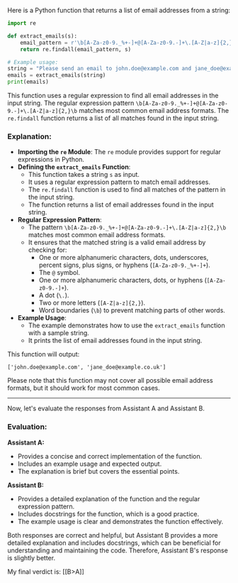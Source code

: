 
Here is a Python function that returns a list of email addresses from a string:

```python
import re

def extract_emails(s):
    email_pattern = r'\b[A-Za-z0-9._%+-]+@[A-Za-z0-9.-]+\.[A-Z|a-z]{2,}\b'
    return re.findall(email_pattern, s)

# Example usage:
string = "Please send an email to john.doe@example.com and jane_doe@example.co.uk for more information."
emails = extract_emails(string)
print(emails)
```

This function uses a regular expression to find all email addresses in the input string. The regular expression pattern `\b[A-Za-z0-9._%+-]+@[A-Za-z0-9.-]+\.[A-Z|a-z]{2,}\b` matches most common email address formats. The `re.findall` function returns a list of all matches found in the input string.

### Explanation:
- **Importing the `re` Module**: The `re` module provides support for regular expressions in Python.
- **Defining the `extract_emails` Function**:
  - This function takes a string `s` as input.
  - It uses a regular expression pattern to match email addresses.
  - The `re.findall` function is used to find all matches of the pattern in the input string.
  - The function returns a list of email addresses found in the input string.
- **Regular Expression Pattern**:
  - The pattern `\b[A-Za-z0-9._%+-]+@[A-Za-z0-9.-]+\.[A-Z|a-z]{2,}\b` matches most common email address formats.
  - It ensures that the matched string is a valid email address by checking for:
    - One or more alphanumeric characters, dots, underscores, percent signs, plus signs, or hyphens (`[A-Za-z0-9._%+-]+`).
    - The `@` symbol.
    - One or more alphanumeric characters, dots, or hyphens (`[A-Za-z0-9.-]+`).
    - A dot (`\.`).
    - Two or more letters (`[A-Z|a-z]{2,}`).
    - Word boundaries (`\b`) to prevent matching parts of other words.
- **Example Usage**:
  - The example demonstrates how to use the `extract_emails` function with a sample string.
  - It prints the list of email addresses found in the input string.

This function will output:

```
['john.doe@example.com', 'jane_doe@example.co.uk']
```

Please note that this function may not cover all possible email address formats, but it should work for most common cases.

---

Now, let's evaluate the responses from Assistant A and Assistant B.

### Evaluation:

**Assistant A:**
- Provides a concise and correct implementation of the function.
- Includes an example usage and expected output.
- The explanation is brief but covers the essential points.

**Assistant B:**
- Provides a detailed explanation of the function and the regular expression pattern.
- Includes docstrings for the function, which is a good practice.
- The example usage is clear and demonstrates the function effectively.

Both responses are correct and helpful, but Assistant B provides a more detailed explanation and includes docstrings, which can be beneficial for understanding and maintaining the code. Therefore, Assistant B's response is slightly better.

My final verdict is: [[B>A]]